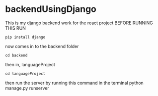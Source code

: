 # backendUsingDjango
This is my django backend work for the react project 
 BEFORE RUNNING THIS RUN 
                                     
                                     
    pip install django 
                                     
       

now comes in to the backend folder 


    cd backend
then in, languageProject 
       
    cd languageProject
then run the server by running this command in the terminal 
    python manage.py runserver

    

        
                                     

